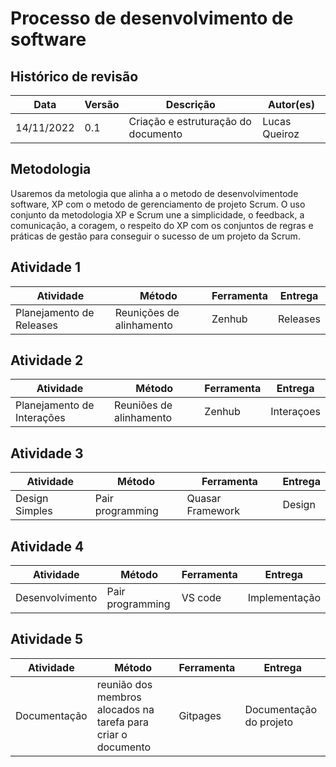 # Processo de desenvolvimento de software

## Histórico de revisão 

| Data       | Versão | Descrição                           | Autor(es)     |
| ---------- | ------ | ----------------------------------- | ------------- |
| 14/11/2022 | 0.1    | Criação e estruturação do documento | Lucas Queiroz |

## Metodologia
Usaremos da metologia que alinha a o metodo de desenvolvimentode software, XP com o metodo de gerenciamento de projeto Scrum. O uso conjunto da metodologia XP e Scrum une a simplicidade, o feedback, a comunicação, a coragem, o respeito do XP com os conjuntos de regras e práticas de gestão para conseguir o sucesso de um projeto da Scrum.


## Atividade 1

| Atividade                  | Método      | Ferramenta | Entrega    |
| -------------------------- | ----------- | ---------- | ---------- |
| Planejamento de Releases   | Reunições de alinhamento |  Zenhub    | Releases   |

## Atividade 2

| Atividade                  | Método      | Ferramenta | Entrega    |
| -------------------------- | ----------- | ---------- | ---------- |
| Planejamento de Interações | Reuniões de alinhamento  |  Zenhub    | Interaçoes |

## Atividade 3 

| Atividade       | Método           | Ferramenta        | Entrega  |
| --------------- | ---------------- | ----------------- | -------- |
| Design  Simples | Pair programming |  Quasar Framework | Design   |

## Atividade 4 

| Atividade       | Método           | Ferramenta | Entrega       |
| --------------- | ---------------- | ---------- | ------------- |
| Desenvolvimento | Pair programming |  VS code   | Implementação |

## Atividade 5 

| Atividade    | Método                                                        | Ferramenta | Entrega                 |
| ------------ | ------------------------------------------------------------- | ---------- | ----------------------- |
| Documentação | reunião dos membros alocados na tarefa para criar o documento | Gitpages   | Documentação do projeto |

